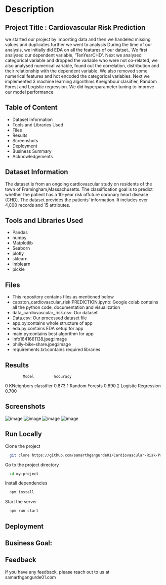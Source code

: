 
# Description

## Project Title : Cardiovascular Risk Prediction
we started our project by importing data and then we handeled missing values and duplicates.further we went to analysis During the time of our analysis, we initially did EDA on all the features of our datset.. We first analysed our dependent variable, 'TenYearCHD'. Next we analysed categorical variable and dropped the variable who were not co-related, we also analysed numerical variable, found out the correlation, distribution and their relationship with the dependent variable. We also removed some numerical features and hot encoded the categorical variables.
Next we implemented 3 machine learning algorithms Kneighbour clasiifier, Random Forest and Logistic regression. We did hyperparameter tuning to improve our model performance


## Table of Content
* Dataset Information
* Tools and Libraries Used
* Files
* Results
* Screenshots
* Deployment
* Business Summary
* Acknowledgements


## Dataset Information
The dataset is from an ongoing cardiovascular study on residents of the town of Framingham,Massachusetts. The classification goal is to predict whether the patient has a 10-year risk offuture coronary heart disease (CHD). The dataset provides the patients’ information. It includes over 4,000 records and 15 attributes.


## Tools and Libraries Used
* Pandas
* numpy
* Matplotlib
* Seaborn
* plotly
* sklearn
* imblearn
* pickle

## Files
* This repository contains files as mentioned below
* capston_cardiovascular_risk PREDICTION.ipynb: Google colab contains all the python code, documentation and visualization
* data_cardiovascular_risk.csv: Our dataset 
* Data.csv: Our processed dataset file
* app.py:contains whole structure of app
* eda.py:contains EDA setup for app
* main.py:contains best algorithm for app
* info1641661138.jpeg:image
* philly-bike-share.jpeg:image
* requirements.txt:contains required libraries 

## Results

            Model	      Accuracy
0	KNeighbors classifier	0.873
1	Random Forests      	0.890
2	Logistic Regression 	0.700


## Screenshots
![image](https://user-images.githubusercontent.com/93859458/152776902-3650f9bf-455b-454d-a8f0-4185b0159d91.png)
![image](https://user-images.githubusercontent.com/93859458/152777045-bd5211c9-b7d3-4846-ab60-729bbef7d6c4.png)
![image](https://user-images.githubusercontent.com/93859458/152777153-d7e4f1ed-db54-495f-a830-33f3ee6429cf.png)
![image](https://user-images.githubusercontent.com/93859458/152777289-a605ac71-554a-4f8a-a9f1-60bc70a953b3.png)




## Run Locally

Clone the project

```bash
  git clone https://github.com/samarthgangurde01/Cardiovascular-Risk-Prediction
```

Go to the project directory

```bash
  cd my-project
```

Install dependencies

```bash
  npm install
```

Start the server

```bash
  npm run start
```


## Deployment



## Business Goal:

## Feedback

If you have any feedback, please reach out to us at samarthgangurde01.com

